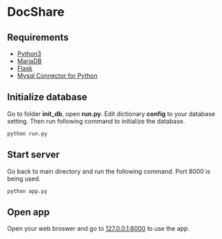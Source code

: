 # DocShare

## Requirements
- [Python3](https://www.python.org/downloads/)
- [MariaDB](https://mariadb.org/)
- [Flask](http://flask.pocoo.org/)
- [Mysql Connector for Python](https://dev.mysql.com/downloads/connector/python/)

## Initialize database
Go to folder **init_db**, open **run.py**.
Edit dictionary **config** to your database setting.
Then run following command to initialize the database.
```
python run.py
```

## Start server
Go back to main directory and run the following command.
Port 8000 is being used.
```
python app.py
```

## Open app
Open your web broswer and go to [127.0.0.1:8000](127.0.0.1:8000) to use the app.